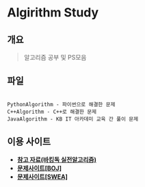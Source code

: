 # Algirithm Study

## 개요

> 알고리즘 공부 및 PS모음

## 파일

```

PythonAlgorithm - 파이썬으로 해결한 문제
C++Algorithm - C++로 해결한 문제
JavaAlgorithm - KB IT 아카데미 교육 간 풀이 문제
```

## 이용 사이트

- **[참고 자료(바킹독 실전알고리즘)](https://github.com/encrypted-def/basic-algo-lecture)**
- **[문제사이트[BOJ]](https://www.acmicpc.net/)**
- **[문제사이트[SWEA]](https://swexpertacademy.com/main/main.do)**
